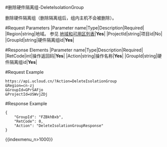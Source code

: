 #删除硬件隔离组-DeleteIsolationGroup

删除硬件隔离组（删除隔离组后，组内主机不会被删除）。

#Request Parameters
|Parameter name|Type|Description|Required|
|Region|string|地域。 参见 [地域和可用区列表](../summary/regionlist.html)|**Yes**|
|ProjectId|string|项目id|No|
|GroupId|string|硬件隔离组id|**Yes**|


#Response Elements
|Parameter name|Type|Description|Required|
|RetCode|int|操作返回码|**Yes**|
|Action|string|操作名称|**Yes**|
|GroupId|string|硬件隔离组id|**Yes**|

#Request Example
```
https://api.ucloud.cn/?Action=DeleteIsolationGroup
&Region=cn-zj
&GroupId=GPrSAFjo
&ProjectId=USWvjZDj
```
#Response Example
```
{
    "GroupId": "FZBkhBxb",
    "RetCode": 0,
    "Action": "DeleteIsolationGroupResponse"
}
```

{{indexmenu_n>1000}}
